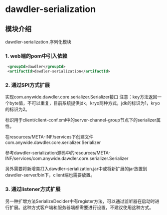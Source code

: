 # dawdler-serialization

## 模块介绍

dawdler-serialization 序列化模块

### 1. web端的pom中引入依赖

```xml
 <groupId>dawdler</groupId>
 <artifactId>dawdler-serialization</artifactId>
```

### 2. 通过SPI方式扩展

实现com.anywide.dawdler.core.serializer.Serializer接口
注意：key方法返回一个byte值，不可以重复，目前系统提供jdk，kryo两种方式，jdk的标识为1，kryo的标识为2。

标识用于client/client-conf.xml中的server-channel-group节点下的serializer属性。

在resources/META-INF/services下创建文件
com.anywide.dawdler.core.serializer.Serializer

参考dawdler-serialization源码中的resources/META-INF/services/com.anywide.dawdler.core.serializer.Serializer

另外需要将新增类打入dawdler-serialization.jar中或将新扩展的jar放置到dawdler-server/bin下，client端也需要放置。

### 3. 通过listener方式扩展

另一种扩增方法SerializeDecider中有register方法，可以通过监听器在启动时进行扩展。这种方式客户端和服务器端都需要进行设置，不建议使用这种方式。
